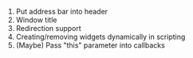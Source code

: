 1. Put address bar into header
2. Window title
3. Redirection support
4. Creating/removing widgets dynamically in scripting
5. (Maybe) Pass "this" parameter into callbacks
